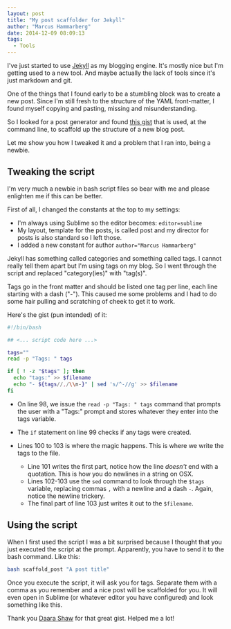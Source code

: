 ```yaml
---
layout: post
title: "My post scaffolder for Jekyll"
author: "Marcus Hammarberg"
date: 2014-12-09 08:09:13
tags:
  - Tools
---
```


I've just started to use [Jekyll](http://jekyllrb.com) as my blogging engine. It's mostly nice but I'm getting used to a new tool. And maybe actually the lack of tools since it's just markdown and git.

One of the things that I found early to be a stumbling block was to create a new post. Since I'm still fresh to the structure of the YAML front-matter, I found myself copying and pasting, missing and misunderstanding.

So I looked for a post generator and found [this gist](https://gist.github.com/kabrooski/6107707) that is used, at the command line, to scaffold up the structure of a new blog post.

Let me show you how I tweaked it and a problem that I ran into, being a newbie.

## Tweaking the script

I'm very much a newbie in bash script files so bear with me and please enlighten me if this can be better.

First of all, I changed the constants at the top to my settings:

- I'm always using Sublime so the editor becomes: `editor=sublime`
- My layout, template for the posts, is called post and my director for posts is also standard so I left those.
- I added a new constant for author `author="Marcus Hammarberg"`

Jekyll has something called categories and something called tags. I cannot really tell them apart but I'm using tags on my blog. So I went through the script and replaced "category(ies)" with "tag(s)".

Tags go in the front matter and should be listed one tag per line, each line starting with a dash ("-"). This caused me some problems and I had to do some hair pulling and scratching of cheek to get it to work.

Here's the gist (pun intended) of it:

```bash
#!/bin/bash

## <... script code here ...>

tags=""
read -p "Tags: " tags

if [ ! -z "$tags" ]; then
  echo "tags:" >> $filename
  echo "- ${tags//,/\\n-}" | sed 's/^-//g' >> $filename
fi
```

- On line 98, we issue the `read -p "Tags: " tags` command that prompts the user with a "Tags:" prompt and stores whatever they enter into the tags variable.
- The `if` statement on line 99 checks if any tags were created.
- Lines 100 to 103 is where the magic happens. This is where we write the tags to the file.

  - Line 101 writes the first part, notice how the line *doesn't* end with a quotation. This is how you do newlines in a string on OSX.
  - Lines 102-103 use the `sed` command to look through the `$tags` variable, replacing commas `,` with a newline and a dash `-`. Again, notice the newline trickery.
  - The final part of line 103 just writes it out to the `$filename`.

## Using the script

When I first used the script I was a bit surprised because I thought that you just executed the script at the prompt. Apparently, you have to send it to the bash command. Like this:

```bash
bash scaffold_post "A post title"
```

Once you execute the script, it will ask you for tags. Separate them with a comma as you remember and a nice post will be scaffolded for you. It will even open in Sublime (or whatever editor you have configured) and look something like this.

Thank you [Daara Shaw](https://gist.github.com/kabrooski) for that great gist. Helped me a lot!